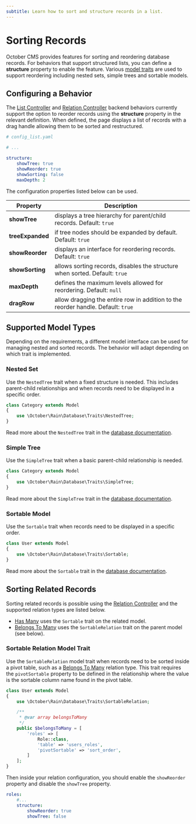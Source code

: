 ```yaml
---
subtitle: Learn how to sort and structure records in a list.
---
```

# Sorting Records

October CMS provides features for sorting and reordering database records. For behaviors that support structured lists, you can define a **structure** property to enable the feature. Various [model traits](../database/traits.md) are used to support reordering including nested sets, simple trees and sortable models.

## Configuring a Behavior

The [List Controller](./list-controller.md) and [Relation Controller](../forms/form-controller.md) backend behaviors currently support the option to reorder records using the **structure** property in the relevant definition. When defined, the page displays a list of records with a drag handle allowing them to be sorted and restructured.

```yaml
# config_list.yaml

# ...

structure:
    showTree: true
    showReorder: true
    showSorting: false
    maxDepth: 2
```

The configuration properties listed below can be used.

Property | Description
------------- | -------------
**showTree** | displays a tree hierarchy for parent/child records. Default: `true`
**treeExpanded** | if tree nodes should be expanded by default. Default: `true`
**showReorder** | displays an interface for reordering records. Default: `true`
**showSorting** | allows sorting records, disables the structure when sorted. Default: `true`
**maxDepth** | defines the maximum levels allowed for reordering. Default: `null`
**dragRow** | allow dragging the entire row in addition to the reorder handle. Default: `true`

## Supported Model Types

Depending on the requirements, a different model interface can be used for managing nested and sorted records. The behavior will adapt depending on which trait is implemented.

### Nested Set

Use the `NestedTree` trait when a fixed structure is needed. This includes parent-child relationships and when records need to be displayed in a specific order.

```php
class Category extends Model
{
    use \October\Rain\Database\Traits\NestedTree;
}
```

Read more about the `NestedTree` trait in the [database documentation](../database/traits.md).

### Simple Tree

Use the `SimpleTree` trait when a basic parent-child relationship is needed.

```php
class Category extends Model
{
    use \October\Rain\Database\Traits\SimpleTree;
}
```

Read more about the `SimpleTree` trait in the [database documentation](../database/traits.md).

### Sortable Model

Use the `Sortable` trait when records need to be displayed in a specific order.

```php
class User extends Model
{
    use \October\Rain\Database\Traits\Sortable;
}
```

Read more about the `Sortable` trait in the [database documentation](../database/traits.md).

## Sorting Related Records

Sorting related records is possible using the [Relation Controller](../forms/relation-controller.md) and the supported relation types are listed below.

- [Has Many](../database/relations.md#relation-one-to-many) uses the `Sortable` trait on the related model.
- [Belongs To Many](../database/relations.md#relation-many-to-many) uses the `SortableRelation` trait on the parent model (see below).

### Sortable Relation Model Trait

Use the `SortableRelation` model trait when records need to be sorted inside a pivot table, such as a [Belongs To Many](../database/relations.md#many-to-many) relation type. This trait requires the `pivotSortable` property to be defined in the relationship where the value is the sortable column name found in the pivot table.

```php
class User extends Model
{
    use \October\Rain\Database\Traits\SortableRelation;

    /**
     * @var array belongsToMany
     */
    public $belongsToMany = [
        'roles' => [
            Role::class,
            'table' => 'users_roles',
            'pivotSortable' => 'sort_order',
        ]
    ];
}
```

Then inside your relation configuration, you should enable the `showReorder` property and disable the `showTree` property.

```yaml
roles:
    #...
    structure:
        showReorder: true
        showTree: false
```
